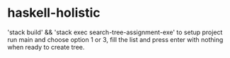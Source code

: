 # haskell-holistic

'stack build' && 'stack exec search-tree-assignment-exe' to setup project
run main and choose option 1 or 3, fill the list and press enter with nothing when ready to create tree.